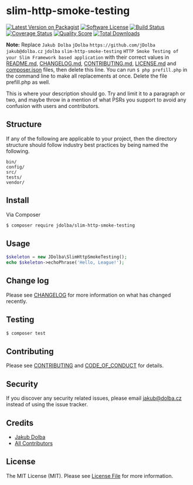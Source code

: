 # slim-http-smoke-testing

[![Latest Version on Packagist][ico-version]][link-packagist]
[![Software License][ico-license]](LICENSE.md)
[![Build Status][ico-travis]][link-travis]
[![Coverage Status][ico-scrutinizer]][link-scrutinizer]
[![Quality Score][ico-code-quality]][link-code-quality]
[![Total Downloads][ico-downloads]][link-downloads]

**Note:** Replace ```Jakub Dolba``` ```jDolba``` ```https://github.com/jDolba``` ```jakub@dolba.cz``` ```jdolba``` ```slim-http-smoke-testing``` ```HTTP Smoke Testing of your Slim Framework based application``` with their correct values in [README.md](README.md), [CHANGELOG.md](CHANGELOG.md), [CONTRIBUTING.md](CONTRIBUTING.md), [LICENSE.md](LICENSE.md) and [composer.json](composer.json) files, then delete this line. You can run `$ php prefill.php` in the command line to make all replacements at once. Delete the file prefill.php as well.

This is where your description should go. Try and limit it to a paragraph or two, and maybe throw in a mention of what
PSRs you support to avoid any confusion with users and contributors.

## Structure

If any of the following are applicable to your project, then the directory structure should follow industry best practices by being named the following.

```
bin/        
config/
src/
tests/
vendor/
```


## Install

Via Composer

``` bash
$ composer require jdolba/slim-http-smoke-testing
```

## Usage

``` php
$skeleton = new JDolba\SlimHttpSmokeTesting();
echo $skeleton->echoPhrase('Hello, League!');
```

## Change log

Please see [CHANGELOG](CHANGELOG.md) for more information on what has changed recently.

## Testing

``` bash
$ composer test
```

## Contributing

Please see [CONTRIBUTING](CONTRIBUTING.md) and [CODE_OF_CONDUCT](CODE_OF_CONDUCT.md) for details.

## Security

If you discover any security related issues, please email jakub@dolba.cz instead of using the issue tracker.

## Credits

- [Jakub Dolba][link-author]
- [All Contributors][link-contributors]

## License

The MIT License (MIT). Please see [License File](LICENSE.md) for more information.

[ico-version]: https://img.shields.io/packagist/v/jdolba/slim-http-smoke-testing.svg?style=flat-square
[ico-license]: https://img.shields.io/badge/license-MIT-brightgreen.svg?style=flat-square
[ico-travis]: https://img.shields.io/travis/jdolba/slim-http-smoke-testing/master.svg?style=flat-square
[ico-scrutinizer]: https://img.shields.io/scrutinizer/coverage/g/jdolba/slim-http-smoke-testing.svg?style=flat-square
[ico-code-quality]: https://img.shields.io/scrutinizer/g/jdolba/slim-http-smoke-testing.svg?style=flat-square
[ico-downloads]: https://img.shields.io/packagist/dt/jdolba/slim-http-smoke-testing.svg?style=flat-square

[link-packagist]: https://packagist.org/packages/jdolba/slim-http-smoke-testing
[link-travis]: https://travis-ci.org/jdolba/slim-http-smoke-testing
[link-scrutinizer]: https://scrutinizer-ci.com/g/jdolba/slim-http-smoke-testing/code-structure
[link-code-quality]: https://scrutinizer-ci.com/g/jdolba/slim-http-smoke-testing
[link-downloads]: https://packagist.org/packages/jdolba/slim-http-smoke-testing
[link-author]: https://github.com/jDolba
[link-contributors]: ../../contributors

